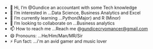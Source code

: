 - 👋 Hi, I’m @Gundice an accountant with some Tech knowledge
- 👀 I’m interested in ...Data Science, Business Analytics and Excel
- 🌱 I’m currently learning ...Python(Major) and R (Minor)
- 💞️ I’m looking to collaborate on ...Business analytics 
- 📫 How to reach me ...Reach me @gundicecryomancer@gmail.com
- 😄 Pronouns: ...He/Him/Man/MR/Sir
- ⚡ Fun fact: ...i'm an avid gamer and music lover

<!---
Gundice/Gundice is a ✨ special ✨ repository because its `README.md` (this file) appears on your GitHub profile.
You can click the Preview link to take a look at your changes.
--->
